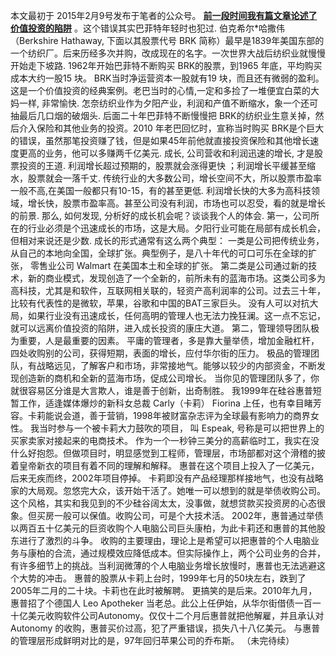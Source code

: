 本文最初于 2015年2月9号发布于笔者的公众号。
**[前一段时间我有篇文章论述了价值投资的陷阱](https://chuan.us/archives/<https:/chuan.us/archives/610>)** 。这个错误其实巴菲特年轻时也犯过.
伯克希尔*哈撒伟 （Berkshire Hathaway, 下面以其股票代号 BRK 简称）最早是1839年美国东部的一个纺织厂。后来历经多次并购，改成现在的名字。一次世界大战后纺织业就慢慢开始走下坡路.
1962年开始巴菲特不断购买 BRK的股票，到1965 年底，平均购买成本大约一股15 块。 BRK当时净运营资本一股就有19 块，而且还有微弱的盈利。这是一个价值投资的经典案例。老巴当时的心情,一定和多捡了一堆便宜白菜的大妈一样, 非常愉快.
怎奈纺织业作为夕阳产业，利润和产值不断缩水，象一个还可抽最后几口烟的破烟头.
后面二十年巴菲特不断慢慢把 BRK的纺织业生意关掉，然后介入保险和其他业务的投资。2010 年老巴回忆时，宣称当时购买 BRK是个巨大的错误，虽然那笔投资赚了钱，但是如果45年前他就直接投资保险和其他增长速度更高的业务，他可以多赚两千亿美元.
成长, 公司营收和利润迅速的增长, 才是股票投资的王道.
利润增长超过预期的，股票就会涨得更快 ；利润增长平缓甚至缩水，股票就会一落千丈.
传统行业的大多数公司，增长空间不大，所以股票市盈率一般不高,在美国一般都只有10-15，有的甚至更低.
利润增长快的大多为高科技领域，增长快，股票市盈率高。甚至公司没有利润，市场也可以忍受，看的就是增长的前景.
那么, 如何发现, 分析好的成长机会呢？谈谈我个人的体会.
第一，公司所在的行业必须是个迅速成长的市场，这是大局。夕阳行业可能在局部有成长机会，但相对来说还是少数.
成长的形式通常有这么两个典型：
一类是公司把传统业务，从自己的本地向全国，全球扩张。典型例子，是八十年代的可口可乐在全球的扩张， 零售业公司 Walmart 在美国本土和全球的扩张。
第二类是公司通过新的技术，新的商业模式，发现创造了一个全新的，前所未有的蓝海市场。这类公司多为高科技，尤其是和软件，互联网相关联的，轻资产高利润率的公司。过去三十年，比较有代表性的是微软，苹果，谷歌和中国的BAT三家巨头。
没有人可以对抗大局，如果行业没有迅速成长，任何高明的管理人也无法力挽狂澜。这一点不忘记，就可以远离价值投资的陷阱，进入成长投资的康庄大道。
第二，管理领导团队极为重要，人是最重要的因素。
平庸的管理者，多是靠大量举债，增加金融杠杆，四处收购别的公司，获得短期，表面的增长，应付华尔街的压力。
极品的管理团队，有战略远见，了解客户和市场，非常接地气。能够以较少的内部资金，不断发现创造新的商机和全新的蓝海市场，促成公司增长。
当你见的管理团队多了，你就很容易区分谁是大言欺人，谁是善于创新，出奇制胜。
我1999年在硅谷惠普短暂工作，适逢媒体爆炒的新科女总裁 Carly（卡莉） Fiorina 上任，也有幸目睹芳容。卡莉能说会道，善于营销，1998年被财富杂志评为全球最有影响力的商界女性。
我当时参与一个被卡莉大力鼓吹的项目， 叫 Espeak, 号称是可以把世界上的买家卖家对接起来的电商技术。
作为一个一秒钟三美分的高薪临时工，我实在没什么好抱怨。但做项目时，明显感觉到工程师，管理层，市场部都对这个滑稽的披着皇帝新衣的项目有着不同的理解和解释。
惠普在这个项目上投入了一亿美元，后来无疾而终，2002年项目停掉。
卡莉即没有产品经理那样接地气，也没有战略家的大局观。忽悠完大众，该开始干活了。她唯一可以想到的就是举债收购公司。
这个风格，其实和我见到的不少硅谷阔太太，没事做，就想贷款买投资房的心态很象。但买房一般可以保值。收购公司，可是个大技术活。
2002年，惠普通过举债以两百五十亿美元的巨资收购个人电脑公司巨头康柏，为此卡莉还和惠普的其他股东进行了激烈的斗争。
收购的主要理由，理论上是希望可以把惠普的个人电脑业务与康柏的合流，通过规模效应降低成本。但实际操作上，两个公司业务的合并，有许多细节上的挑战。当利润微薄的个人电脑业务增长放慢时，惠普也无法逃避这个大势的冲击。
惠普的股票从卡莉上台时，1999年七月的50块左右，跌到了2005年二月的二十块。卡莉也在此时被解聘。
更搞笑的是后来。2010年九月，惠普招了个德国人 Leo Apotheker 当老总。此公上任伊始，从华尔街借债一百一十亿美元收购软件公司Autonomy。仅仅十二个月后惠普就把他解雇，并且承认对 Autonomy 的收购，惠普买价过高，犯了严重错误，损失八十八亿美元。
与惠普的管理层形成鲜明对比的是，97年回归苹果公司的乔布斯。
（未完待续）
